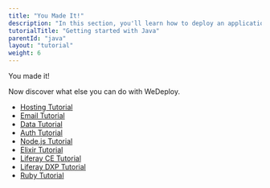 ```yaml
---
title: "You Made It!"
description: "In this section, you'll learn how to deploy an application using Java."
tutorialTitle: "Getting started with Java"
parentId: "java"
layout: "tutorial"
weight: 6
---
```


<div class="notfound">
  <div class="notfound-icon">
    <span class="icon-16-thumb-up"></span>
  </div>
  <p class="notfound-text">You made it!</p>
  <p>Now discover what else you can do with WeDeploy.</p>
  <ul class="checklist">
    <li><a href="/tutorials/hosting/get-started/">Hosting Tutorial</a></li>
    <li><a href="/tutorials/email-web/get-started/">Email Tutorial</a></li>
    <li><a href="/tutorials/data-web/get-started/">Data Tutorial</a></li>
    <li><a href="/tutorials/auth-web/get-started/">Auth Tutorial</a></li>
    <li><a href="/tutorials/nodejs/get-started/">Node.js Tutorial</a></li>
    <li><a href="/tutorials/elixir/get-started/">Elixir Tutorial</a></li>
    <li><a href="/tutorials/liferay-ce/get-started/">Liferay CE Tutorial</a></li>
    <li><a href="/tutorials/liferay-dxp/get-started/">Liferay DXP Tutorial</a></li>
    <li><a href="/tutorials/ruby/get-started/">Ruby Tutorial</a></li>
  </ul>
</div>
